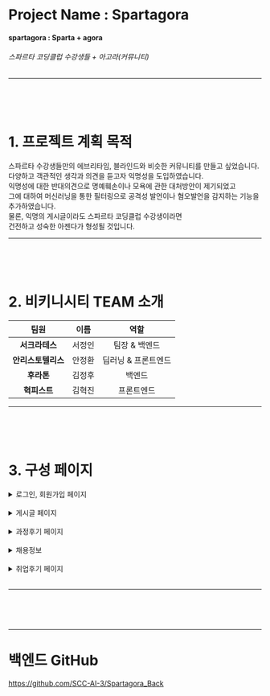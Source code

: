 
# Project Name : Spartagora


#### spartagora : Sparta + agora
######   스파르타 코딩클럽 수강생들 + 아고라(커뮤니티)

---

</br>
</br>
</br>

# 1. 프로젝트 계획 목적

스파르타 수강생들만의 에브리타임, 블라인드와 비슷한 커뮤니티를 만들고 싶었습니다.
</br>다양하고 객관적인 생각과 의견을 듣고자 익명성을 도입하였습니다.
</br>익명성에 대한 반대의견으로 명예훼손이나 모욕에 관한 대처방안이 제기되었고
</br>그에 대하여 머신러닝을 통한 필터링으로 공격성 발언이나 혐오발언을 감지하는 기능을 추가하였습니다.
</br>물론, 익명의 게시글이라도 스파르타 코딩클럽 수강생이라면
</br>건전하고 성숙한 아젠다가 형성될 것입니다.

---

</br>
</br>
</br>

# 2. 비키니시티 TEAM 소개

| 팀원 | 이름 | 역할 |
|:----------:|:----------:|:----------:|
| **서크라테스** | 서정인 | 팀장 & 백엔드 |
| **안리스토텔리스** | 안정환 | 딥러닝 & 프론트엔드 |
| **후라톤** | 김정후 | 백엔드 |
| **혁피스트** | 김혁진 | 프론트엔드 |

---

</br>
</br>
</br>

# 3. 구성 페이지

<details>
<summary>로그인, 회원가입 페이지</summary>
<div markdown="1">
</br>- 로그인 페이지
</br>

![스크린샷 2022-08-03 12 36 31](https://user-images.githubusercontent.com/102138834/182538392-d8d530b7-3f21-45a7-9dec-e22b8e7cb6e9.png)

</br>- 회원가입 페이지
</br>

![스크린샷 2022-08-03 15 43 31](https://user-images.githubusercontent.com/102138834/182541937-784ebff2-3fc7-4b51-abf4-48db3684813f.png)

![스크린샷 2022-08-03 15 43 46](https://user-images.githubusercontent.com/102138834/182541829-158577bd-9eec-4cd7-a831-1ba97619793c.png)


</br>
</div>

</details>
</br>
<details>
<summary>게시글 페이지</summary>
<div markdown="1">
</br>- 게시판 메인화면
  
![스크린샷 2022-08-04 01 49 21](https://user-images.githubusercontent.com/102138834/182665530-533fa39c-98db-4add-a179-d3a9f211e0f5.png)

</br>- 각각 게시판 카테고리 리스트

![스크린샷 2022-08-04 01 50 03](https://user-images.githubusercontent.com/102138834/182665570-564c5b4e-eaf3-429f-88d5-7bdc4f25ee47.png)

</br>- 상세 게시글

![스크린샷 2022-08-04 01 50 19](https://user-images.githubusercontent.com/102138834/182665606-ffc0ed52-76e1-4e58-be39-5803cea67139.png)

</br>- 게시판 글 작성

![스크린샷 2022-08-04 01 50 54](https://user-images.githubusercontent.com/102138834/182665642-e03b0b83-0157-464d-ba61-b5bd1823f63b.png)

</br>
</div>

</details>
</br>
<details>
<summary>과정후기 페이지</summary>
<div markdown="1">
</br>- 과정후기 메인화면

![스크린샷 2022-08-04 01 51 14](https://user-images.githubusercontent.com/102138834/182665699-00f39b39-10f1-4a06-b91b-dbbaf96911d6.png)

</br>- 과정후기 작성 페이지

![스크린샷 2022-08-04 01 51 31](https://user-images.githubusercontent.com/102138834/182665733-6bb05388-9e3b-4ec8-8678-1a4525d4f03d.png)

</br>
</div>
</details>
</br>

<details>
<summary>채용정보</summary>
<div markdown="1">
</br>- 추후 추가예정
</br>
</div>
</details>
</br>

<details>
<summary>취업후기 페이지</summary>
<div markdown="1">
</br>- 취업후기 메인화면

![스크린샷 2022-08-04 01 51 52](https://user-images.githubusercontent.com/102138834/182665813-eb14e2e1-d4ba-445b-bd38-47a58e5132da.png)

</br>- 취업후기 상세 게시글

![스크린샷 2022-08-04 01 52 07](https://user-images.githubusercontent.com/102138834/182665828-209e4937-b0e7-48a2-a264-ec046235319f.png)

</br>
</div>
</details>
</br>

---

</br>
</br>
</br>


---
# 백엔드 GitHub
https://github.com/SCC-AI-3/Spartagora_Back

